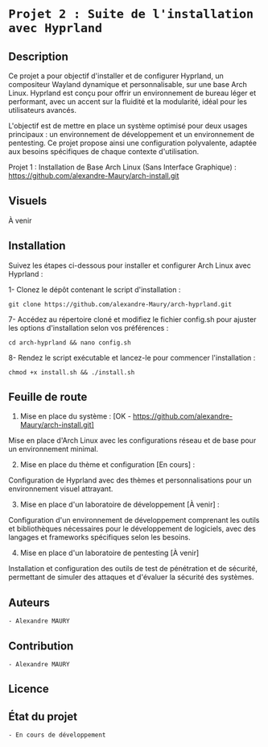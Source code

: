 # `Projet 2 : Suite de l'installation avec Hyprland`

## Description
Ce projet a pour objectif d'installer et de configurer Hyprland, un compositeur Wayland dynamique et personnalisable, sur une base Arch Linux. Hyprland est conçu pour offrir un environnement de bureau léger et performant, avec un accent sur la fluidité et la modularité, idéal pour les utilisateurs avancés.

L'objectif est de mettre en place un système optimisé pour deux usages principaux : un environnement de développement et un environnement de pentesting. Ce projet propose ainsi une configuration polyvalente, adaptée aux besoins spécifiques de chaque contexte d'utilisation.

Projet 1 : Installation de Base Arch Linux (Sans Interface Graphique) : https://github.com/alexandre-Maury/arch-install.git

## Visuels
À venir

## Installation

Suivez les étapes ci-dessous pour installer et configurer Arch Linux avec Hyprland :


1- Clonez le dépôt contenant le script d'installation :

    git clone https://github.com/alexandre-Maury/arch-hyprland.git

7- Accédez au répertoire cloné et modifiez le fichier config.sh pour ajuster les options d'installation selon vos préférences :

    cd arch-hyprland && nano config.sh

8- Rendez le script exécutable et lancez-le pour commencer l'installation :

    chmod +x install.sh && ./install.sh


## Feuille de route

1. Mise en place du système : [OK - https://github.com/alexandre-Maury/arch-install.git]

Mise en place d'Arch Linux avec les configurations réseau et de base pour un environnement minimal.

2. Mise en place du thème et configuration [En cours] :

Configuration de Hyprland avec des thèmes et personnalisations pour un environnement visuel attrayant.

3. Mise en place d'un laboratoire de développement [À venir] :

Configuration d'un environnement de développement comprenant les outils et bibliothèques nécessaires pour le développement de logiciels, avec des langages et frameworks spécifiques selon les besoins.

4. Mise en place d'un laboratoire de pentesting [À venir]

Installation et configuration des outils de test de pénétration et de sécurité, permettant de simuler des attaques et d'évaluer la sécurité des systèmes.

## Auteurs
`- Alexandre MAURY`

## Contribution
`- Alexandre MAURY`

## Licence

## État du projet
`- En cours de développement`